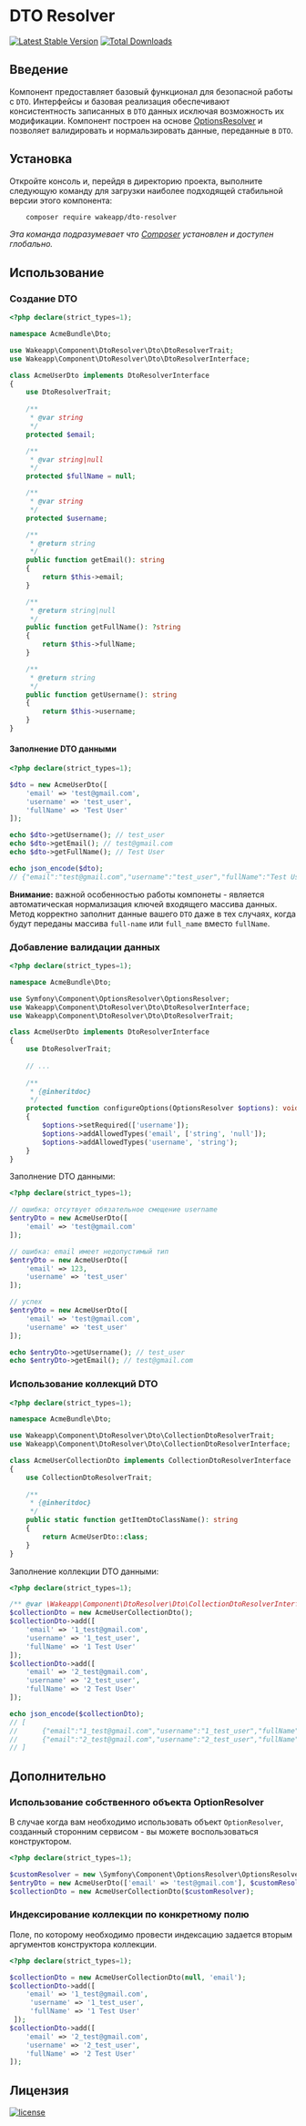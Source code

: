 DTO Resolver
============

[![Latest Stable Version](https://poser.pugx.org/wakeapp/dto-resolver/v/stable)](https://packagist.org/packages/wakeapp/dto-resolver)
[![Total Downloads](https://poser.pugx.org/wakeapp/dto-resolver/downloads)](https://packagist.org/packages/wakeapp/dto-resolver)

Введение
--------

Компонент предоставляет базовый функционал для безопасной работы с `DTO`. Интерфейсы и базовая реализация обеспечивают
консистентность записанных в `DTO` данных исключая возможность их модификации.
Компонент построен на основе [OptionsResolver](https://github.com/symfony/options-resolver) и позволяет валидировать
и нормальзировать данные, переданные в `DTO`.

Установка
---------

Откройте консоль и, перейдя в директорию проекта, выполните следующую команду для загрузки наиболее подходящей
стабильной версии этого компонента:
```bash
    composer require wakeapp/dto-resolver
```
*Эта команда подразумевает что [Composer](https://getcomposer.org) установлен и доступен глобально.*


Использование
-------------

### Создание DTO

```php
<?php declare(strict_types=1);

namespace AcmeBundle\Dto;

use Wakeapp\Component\DtoResolver\Dto\DtoResolverTrait;
use Wakeapp\Component\DtoResolver\Dto\DtoResolverInterface;

class AcmeUserDto implements DtoResolverInterface
{
    use DtoResolverTrait;
    
    /**
     * @var string
     */
    protected $email;

    /**
     * @var string|null
     */
    protected $fullName = null;

    /**
     * @var string
     */
    protected $username;

    /**
     * @return string
     */
    public function getEmail(): string
    {
        return $this->email;
    }

    /**
     * @return string|null
     */
    public function getFullName(): ?string
    {
        return $this->fullName;
    }

    /**
     * @return string
     */
    public function getUsername(): string
    {
        return $this->username;
    }
}
```

#### Заполнение DTO данными

```php
<?php declare(strict_types=1);

$dto = new AcmeUserDto([
    'email' => 'test@gmail.com', 
    'username' => 'test_user', 
    'fullName' => 'Test User'
]);

echo $dto->getUsername(); // test_user
echo $dto->getEmail(); // test@gmail.com
echo $dto->getFullName(); // Test User

echo json_encode($dto); 
// {"email":"test@gmail.com","username":"test_user","fullName":"Test User"}
```

**Внимание:** важной особенностью работы компонеты - является автоматическая нормализация ключей
входящего массива данных. Метод корректно заполнит данные вашего `DTO` даже в тех случаях, когда будут
переданы массива `full-name` или `full_name` вместо `fullName`.

### Добавление валидации данных

```php
<?php declare(strict_types=1);

namespace AcmeBundle\Dto;

use Symfony\Component\OptionsResolver\OptionsResolver;
use Wakeapp\Component\DtoResolver\Dto\DtoResolverInterface;
use Wakeapp\Component\DtoResolver\Dto\DtoResolverTrait;

class AcmeUserDto implements DtoResolverInterface
{
    use DtoResolverTrait;
    
    // ...
    
    /**
     * {@inheritdoc}
     */
    protected function configureOptions(OptionsResolver $options): void
    {
        $options->setRequired(['username']);
        $options->addAllowedTypes('email', ['string', 'null']);
        $options->addAllowedTypes('username', 'string');
    }
}
```

Заполнение DTO данными:

```php
<?php declare(strict_types=1);

// ошибка: отсутвует обязательное смещение username
$entryDto = new AcmeUserDto([
    'email' => 'test@gmail.com'
]);

// ошибка: email имеет недопустимый тип
$entryDto = new AcmeUserDto([
    'email' => 123, 
    'username' => 'test_user'
]);

// успех
$entryDto = new AcmeUserDto([
    'email' => 'test@gmail.com', 
    'username' => 'test_user'
]);

echo $entryDto->getUsername(); // test_user
echo $entryDto->getEmail(); // test@gmail.com
```

### Использование коллекций DTO

```php
<?php declare(strict_types=1);

namespace AcmeBundle\Dto;

use Wakeapp\Component\DtoResolver\Dto\CollectionDtoResolverTrait;
use Wakeapp\Component\DtoResolver\Dto\CollectionDtoResolverInterface;

class AcmeUserCollectionDto implements CollectionDtoResolverInterface
{
    use CollectionDtoResolverTrait;
    
    /**
     * {@inheritdoc}
     */
    public static function getItemDtoClassName(): string
    {
        return AcmeUserDto::class;
    }
}
```

Заполнение коллекции DTO данными:

```php
<?php declare(strict_types=1);

/** @var \Wakeapp\Component\DtoResolver\Dto\CollectionDtoResolverInterface $collectionDto */
$collectionDto = new AcmeUserCollectionDto();
$collectionDto->add([
    'email' => '1_test@gmail.com',
    'username' => '1_test_user',
    'fullName' => '1 Test User'
]);
$collectionDto->add([
    'email' => '2_test@gmail.com',
    'username' => '2_test_user',
    'fullName' => '2 Test User'
]);

echo json_encode($collectionDto);
// [
//      {"email":"1_test@gmail.com","username":"1_test_user","fullName":"1 Test User"},
//      {"email":"2_test@gmail.com","username":"2_test_user","fullName":"2 Test User"}
// ]
```

Дополнительно
-------------

### Использование собственного объекта OptionResolver

В случае когда вам необходимо использовать объект `OptionResolver`,
созданный сторонним сервисом - вы можете воспользоваться конструктором.

```php
<?php declare(strict_types=1);

$customResolver = new \Symfony\Component\OptionsResolver\OptionsResolver();
$entryDto = new AcmeUserDto(['email' => 'test@gmail.com'], $customResolver);
$collectionDto = new AcmeUserCollectionDto($customResolver);
```

### Индексирование коллекции по конкретному полю

Поле, по которому необходимо провести индексацию задается вторым аргументов конструктора коллекции.

```php
<?php declare(strict_types=1);

$collectionDto = new AcmeUserCollectionDto(null, 'email');
$collectionDto->add([
    'email' => '1_test@gmail.com',
     'username' => '1_test_user',
     'fullName' => '1 Test User'
 ]);
$collectionDto->add([
    'email' => '2_test@gmail.com',
    'username' => '2_test_user',
    'fullName' => '2 Test User'
]);
```

Лицензия
--------

[![license](https://img.shields.io/badge/License-MIT-green.svg?style=flat-square)](./LICENSE)

